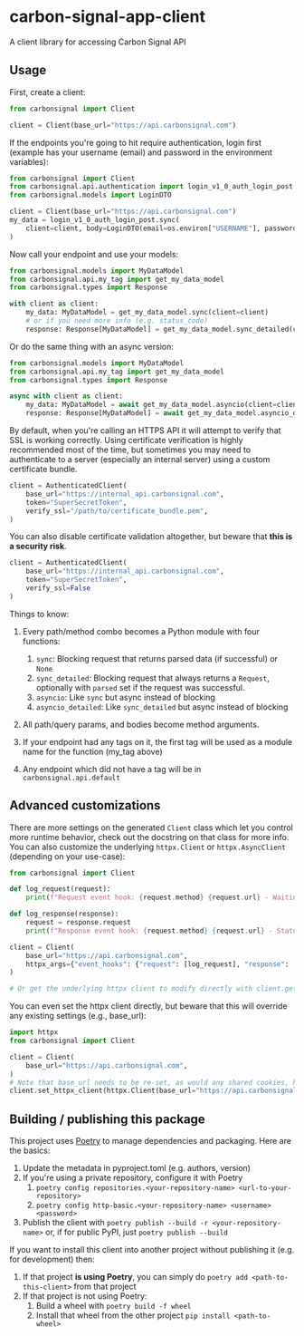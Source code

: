 # carbon-signal-app-client

A client library for accessing Carbon Signal API

## Usage

First, create a client:

```python
from carbonsignal import Client

client = Client(base_url="https://api.carbonsignal.com")
```

If the endpoints you're going to hit require authentication, login first (example has your username (email) and password in the environment variables):

```python
from carbonsignal import Client
from carbonsignal.api.authentication import login_v1_0_auth_login_post
from carbonsignal.models import LoginDTO

client = Client(base_url="https://api.carbonsignal.com")
my_data = login_v1_0_auth_login_post.sync(
    client=client, body=LoginDTO(email=os.environ["USERNAME"], password=os.environ["PASSWORD"])
)
```

Now call your endpoint and use your models:

```python
from carbonsignal.models import MyDataModel
from carbonsignal.api.my_tag import get_my_data_model
from carbonsignal.types import Response

with client as client:
    my_data: MyDataModel = get_my_data_model.sync(client=client)
    # or if you need more info (e.g. status_code)
    response: Response[MyDataModel] = get_my_data_model.sync_detailed(client=client)
```

Or do the same thing with an async version:

```python
from carbonsignal.models import MyDataModel
from carbonsignal.api.my_tag import get_my_data_model
from carbonsignal.types import Response

async with client as client:
    my_data: MyDataModel = await get_my_data_model.asyncio(client=client)
    response: Response[MyDataModel] = await get_my_data_model.asyncio_detailed(client=client)
```

By default, when you're calling an HTTPS API it will attempt to verify that SSL is working correctly. Using certificate verification is highly recommended most of the time, but sometimes you may need to authenticate to a server (especially an internal server) using a custom certificate bundle.

```python
client = AuthenticatedClient(
    base_url="https://internal_api.carbonsignal.com",
    token="SuperSecretToken",
    verify_ssl="/path/to/certificate_bundle.pem",
)
```

You can also disable certificate validation altogether, but beware that **this is a security risk**.

```python
client = AuthenticatedClient(
    base_url="https://internal_api.carbonsignal.com",
    token="SuperSecretToken",
    verify_ssl=False
)
```

Things to know:

1. Every path/method combo becomes a Python module with four functions:

   1. `sync`: Blocking request that returns parsed data (if successful) or `None`
   1. `sync_detailed`: Blocking request that always returns a `Request`, optionally with `parsed` set if the request was successful.
   1. `asyncio`: Like `sync` but async instead of blocking
   1. `asyncio_detailed`: Like `sync_detailed` but async instead of blocking

1. All path/query params, and bodies become method arguments.
1. If your endpoint had any tags on it, the first tag will be used as a module name for the function (my_tag above)
1. Any endpoint which did not have a tag will be in `carbonsignal.api.default`

## Advanced customizations

There are more settings on the generated `Client` class which let you control more runtime behavior, check out the docstring on that class for more info. You can also customize the underlying `httpx.Client` or `httpx.AsyncClient` (depending on your use-case):

```python
from carbonsignal import Client

def log_request(request):
    print(f"Request event hook: {request.method} {request.url} - Waiting for response")

def log_response(response):
    request = response.request
    print(f"Response event hook: {request.method} {request.url} - Status {response.status_code}")

client = Client(
    base_url="https://api.carbonsignal.com",
    httpx_args={"event_hooks": {"request": [log_request], "response": [log_response]}},
)

# Or get the underlying httpx client to modify directly with client.get_httpx_client() or client.get_async_httpx_client()
```

You can even set the httpx client directly, but beware that this will override any existing settings (e.g., base_url):

```python
import httpx
from carbonsignal import Client

client = Client(
    base_url="https://api.carbonsignal.com",
)
# Note that base_url needs to be re-set, as would any shared cookies, headers, etc.
client.set_httpx_client(httpx.Client(base_url="https://api.carbonsignal.com", proxies="http://localhost:8030"))
```

## Building / publishing this package

This project uses [Poetry](https://python-poetry.org/) to manage dependencies and packaging. Here are the basics:

1. Update the metadata in pyproject.toml (e.g. authors, version)
1. If you're using a private repository, configure it with Poetry
   1. `poetry config repositories.<your-repository-name> <url-to-your-repository>`
   1. `poetry config http-basic.<your-repository-name> <username> <password>`
1. Publish the client with `poetry publish --build -r <your-repository-name>` or, if for public PyPI, just `poetry publish --build`

If you want to install this client into another project without publishing it (e.g. for development) then:

1. If that project **is using Poetry**, you can simply do `poetry add <path-to-this-client>` from that project
1. If that project is not using Poetry:
   1. Build a wheel with `poetry build -f wheel`
   1. Install that wheel from the other project `pip install <path-to-wheel>`
